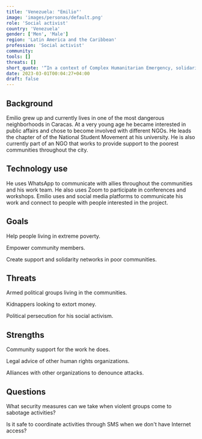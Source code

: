 ```yaml
---
title: 'Venezuela: "Emilio"'
image: 'images/personas/default.png'
role: 'Social activist'
country: 'Venezuela'
gender: ['Men', 'Male']
region: 'Latin America and the Caribbean'
profession: 'Social activist'
community:
tools: []
threats: []
short_quote: '“In a context of Complex Humanitarian Emergency, solidarity and direct work with communities is more important than ever.”'
date: 2023-03-01T00:04:27+04:00
draft: false
---
```


## Background

Emilio grew up and currently lives in one of the most dangerous neighborhoods
in Caracas. At a very young age he became interested in public affairs and
chose to become involved with different NGOs. He leads the chapter of of the
National Student Movement at his university. He is also currently part of an
NGO that works to provide support to the poorest communities throughout the
city.


## Technology use

He uses WhatsApp to communicate with allies throughout the communities and his
work team. He also uses Zoom to participate in conferences and workshops.
Emilio uses  and social media  platforms to communicate his work and connect to
people with people interested in the project.


## Goals

Help people living in extreme poverty.

Empower community members.

Create support and solidarity networks in poor communities.


## Threats

Armed political groups living in the communities.

Kidnappers looking to extort money.

Political persecution for his social activism.


## Strengths

Community support for the work he does.

Legal advice of other human rights organizations.

Alliances with other organizations to denounce attacks.


## Questions

What security measures can we take when violent groups come to sabotage activities?

Is it safe to coordinate activities through SMS when we don't have Internet access?
